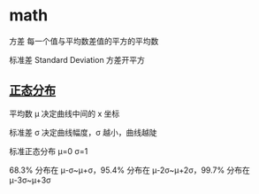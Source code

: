 # math

方差 每一个值与平均数差值的平方的平均数

标准差 Standard Deviation 方差开平方

## [正态分布](https://zh.wikipedia.org/zh-hans/正态分布)

平均数 μ 决定曲线中间的 x 坐标

标准差 σ 决定曲线幅度，σ 越小，曲线越陡

标准正态分布 μ=0 σ=1

68.3% 分布在 μ-σ~μ+σ，95.4% 分布在 μ-2σ~μ+2σ，99.7% 分布在 μ-3σ~μ+3σ
